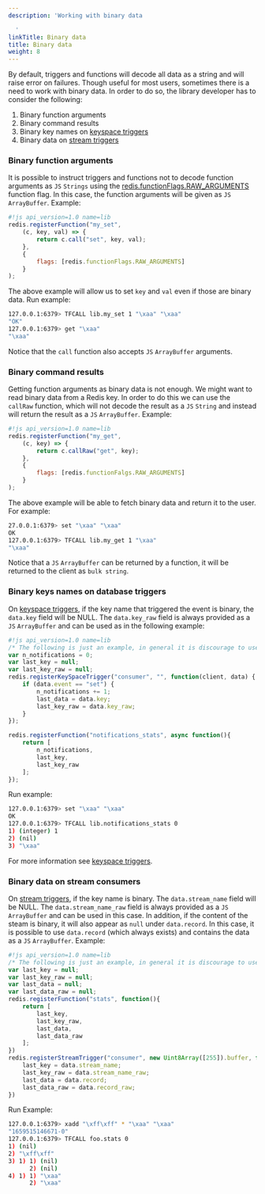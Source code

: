 ```yaml
---
description: 'Working with binary data

  '
linkTitle: Binary data
title: Binary data
weight: 8
---
```


By default, triggers and functions will decode all data as a string and will raise error on failures. Though useful for most users, sometimes there is a need to work with binary data. In order to do so, the library developer has to consider the following:

1. Binary function arguments
2. Binary command results
3. Binary key names on [keyspace triggers](/docs/interact/programmability/triggers-and-functions/concepts/triggers/keyspace_triggers/)
4. Binary data on [stream triggers](/docs/interact/programmability/triggers-and-functions/concepts/triggers/stream_triggers/)

### Binary function arguments

It is possible to instruct triggers and functions not to decode function arguments as `JS` `Strings` using the [redis.functionFlags.RAW_ARGUMENTS](/docs/interact/programmability/triggers-and-functions/concepts/function_flags/) function flag. In this case, the function arguments will be given as `JS` `ArrayBuffer`. Example:

```js
#!js api_version=1.0 name=lib
redis.registerFunction("my_set",
    (c, key, val) => {
        return c.call("set", key, val);
    },
    {
        flags: [redis.functionFlags.RAW_ARGUMENTS]
    }
);
```

The above example will allow us to set `key` and `val` even if those are binary data. Run example:

```bash
127.0.0.1:6379> TFCALL lib.my_set 1 "\xaa" "\xaa"
"OK"
127.0.0.1:6379> get "\xaa"
"\xaa"
```

Notice that the `call` function also accepts `JS` `ArrayBuffer` arguments.

### Binary command results

Getting function arguments as binary data is not enough. We might want to read binary data from a Redis key. In order to do this we can use the `callRaw` function, which will not decode the result as a `JS` `String` and instead will return the result as a `JS` `ArrayBuffer`. Example:

```js
#!js api_version=1.0 name=lib
redis.registerFunction("my_get", 
    (c, key) => {
        return c.callRaw("get", key);
    },
    {
        flags: [redis.functionFalgs.RAW_ARGUMENTS]
    }
);
```

The above example will be able to fetch binary data and return it to the user. For example:

```bash
27.0.0.1:6379> set "\xaa" "\xaa"
OK
127.0.0.1:6379> TFCALL lib.my_get 1 "\xaa"
"\xaa"
```

Notice that a `JS` `ArrayBuffer` can be returned by a function, it will be returned to the client as `bulk string`.

### Binary keys names on database triggers

On [keyspace triggers](/docs/interact/programmability/triggers-and-functions/concepts/triggers/keyspace_triggers/), if the key name that triggered the event is binary, the `data.key` field will be NULL. The `data.key_raw` field is always provided as a `JS` `ArrayBuffer` and can be used as in the following example:

```js
#!js api_version=1.0 name=lib
/* The following is just an example, in general it is discourage to use globals. */
var n_notifications = 0;
var last_key = null;
var last_key_raw = null;
redis.registerKeySpaceTrigger("consumer", "", function(client, data) {
    if (data.event == "set") {
        n_notifications += 1;
        last_data = data.key;
        last_key_raw = data.key_raw;
    }
});

redis.registerFunction("notifications_stats", async function(){
    return [
        n_notifications,
        last_key,
        last_key_raw
    ];
});
```

Run example:

```bash
127.0.0.1:6379> set "\xaa" "\xaa"
OK
127.0.0.1:6379> TFCALL lib.notifications_stats 0
1) (integer) 1
2) (nil)
3) "\xaa"
```

For more information see [keyspace triggers](/docs/interact/programmability/triggers-and-functions/concepts/triggers/keyspace_triggers/).

### Binary data on stream consumers

On [stream triggers](/docs/interact/programmability/triggers-and-functions/concepts/triggers/stream_triggers/), if the key name is binary. The `data.stream_name` field will be NULL. The `data.stream_name_raw` field is always provided as a `JS` `ArrayBuffer` and can be used in this case. In addition, if the content of the steam is binary, it will also appear as `null` under `data.record`. In this case, it is possible to use `data.record` (which always exists) and contains the data as a `JS` `ArrayBuffer`. Example:

```js
#!js api_version=1.0 name=lib
/* The following is just an example, in general it is discourage to use globals. */
var last_key = null;
var last_key_raw = null;
var last_data = null;
var last_data_raw = null;
redis.registerFunction("stats", function(){
    return [
        last_key,
        last_key_raw,
        last_data,
        last_data_raw
    ];
})
redis.registerStreamTrigger("consumer", new Uint8Array([255]).buffer, function(c, data){
    last_key = data.stream_name;
    last_key_raw = data.stream_name_raw;
    last_data = data.record;
    last_data_raw = data.record_raw;
})
```

Run Example:

```bash
127.0.0.1:6379> xadd "\xff\xff" * "\xaa" "\xaa"
"1659515146671-0"
127.0.0.1:6379> TFCALL foo.stats 0
1) (nil)
2) "\xff\xff"
3) 1) 1) (nil)
      2) (nil)
4) 1) 1) "\xaa"
      2) "\xaa"

```

